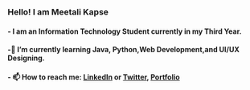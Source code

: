 ### Hello! I am Meetali Kapse

<!--
**meetalik8/meetalik8** is a ✨ _special_ ✨ repository because its `README.md` (this file) appears on your GitHub profile.

Here are some ideas to get you started:
-->
#### - I am an Information Technology Student currently in my Third Year.
#### -🌱 I’m currently learning Java, Python,Web Development,and UI/UX Designing.
#### - 📫 How to reach me: [LinkedIn]( https://www.linkedin.com/in/meetalikapse/) or [Twitter](https://twitter.com/meetsshutup), [Portfolio](https://meetalik8.github.io/portfolio/)
